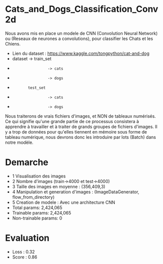 # Cats_and_Dogs_Classification_Conv2d
Nous avons mis en place un modele de CNN (Convolution Neural Network) ou (Reseaux de neurones a convolutions), pour classifier les Chats et les Chiens.
- Lien du dataset : https://www.kaggle.com/tongpython/cat-and-dog
- dataset -> train_set
-                     -> cats 
-                     -> dogs
-            test_set
-                     -> cats 
-                     -> dogs

Nous traiterons de vrais fichiers d'images, et NON de tableaux numérisés. Ce qui signifie qu'une grande partie de ce processus consistera à apprendre à travailler et à traiter de grands groupes de fichiers d'images. Il y a trop de données pour qu'elles tiennent en mémoire sous forme de tableau numérique, nous devrons donc les introduire par lots (Batch) dans notre modèle.
# Demarche
- 1 Visualisation des images
- 2 Nombre d'images (train->4000 et test->4000)
- 3 Taille des images en moyenne : (356,409,3)
- 4 Manipulation et generation d'images : (ImageDataGenerator, flow_from_directory)
- 5 Creation de modele : Avec une architecture CNN 
- Total params: 2,424,065
- Trainable params: 2,424,065
- Non-trainable params: 0

# Evaluation
- Loss : 0.32
- Score : 0.86
